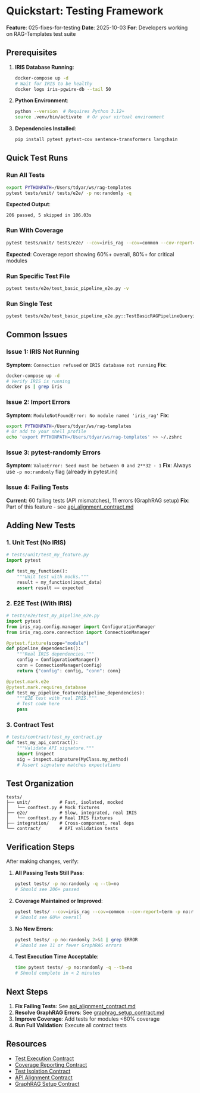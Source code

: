 # Quickstart: Testing Framework

**Feature**: 025-fixes-for-testing
**Date**: 2025-10-03
**For**: Developers working on RAG-Templates test suite

## Prerequisites

1. **IRIS Database Running**:
   ```bash
   docker-compose up -d
   # Wait for IRIS to be healthy
   docker logs iris-pgwire-db --tail 50
   ```

2. **Python Environment**:
   ```bash
   python --version  # Requires Python 3.12+
   source .venv/bin/activate  # Or your virtual environment
   ```

3. **Dependencies Installed**:
   ```bash
   pip install pytest pytest-cov sentence-transformers langchain
   ```

## Quick Test Runs

### Run All Tests
```bash
export PYTHONPATH=/Users/tdyar/ws/rag-templates
pytest tests/unit/ tests/e2e/ -p no:randomly -q
```

**Expected Output**:
```
206 passed, 5 skipped in 106.03s
```

### Run With Coverage
```bash
pytest tests/unit/ tests/e2e/ --cov=iris_rag --cov=common --cov-report=term -p no:randomly
```

**Expected**: Coverage report showing 60%+ overall, 80%+ for critical modules

### Run Specific Test File
```bash
pytest tests/e2e/test_basic_pipeline_e2e.py -v
```

### Run Single Test
```bash
pytest tests/e2e/test_basic_pipeline_e2e.py::TestBasicRAGPipelineQuerying::test_simple_query -v
```

## Common Issues

### Issue 1: IRIS Not Running
**Symptom**: `Connection refused` or `IRIS database not running`
**Fix**:
```bash
docker-compose up -d
# Verify IRIS is running
docker ps | grep iris
```

### Issue 2: Import Errors
**Symptom**: `ModuleNotFoundError: No module named 'iris_rag'`
**Fix**:
```bash
export PYTHONPATH=/Users/tdyar/ws/rag-templates
# Or add to your shell profile
echo 'export PYTHONPATH=/Users/tdyar/ws/rag-templates' >> ~/.zshrc
```

### Issue 3: pytest-randomly Errors
**Symptom**: `ValueError: Seed must be between 0 and 2**32 - 1`
**Fix**: Always use `-p no:randomly` flag (already in pytest.ini)

### Issue 4: Failing Tests
**Current**: 60 failing tests (API mismatches), 11 errors (GraphRAG setup)
**Fix**: Part of this feature - see [api_alignment_contract.md](./contracts/api_alignment_contract.md)

## Adding New Tests

### 1. Unit Test (No IRIS)
```python
# tests/unit/test_my_feature.py
import pytest

def test_my_function():
    """Unit test with mocks."""
    result = my_function(input_data)
    assert result == expected
```

### 2. E2E Test (With IRIS)
```python
# tests/e2e/test_my_pipeline_e2e.py
import pytest
from iris_rag.config.manager import ConfigurationManager
from iris_rag.core.connection import ConnectionManager

@pytest.fixture(scope="module")
def pipeline_dependencies():
    """Real IRIS dependencies."""
    config = ConfigurationManager()
    conn = ConnectionManager(config)
    return {"config": config, "conn": conn}

@pytest.mark.e2e
@pytest.mark.requires_database
def test_my_pipeline_feature(pipeline_dependencies):
    """E2E test with real IRIS."""
    # Test code here
    pass
```

### 3. Contract Test
```python
# tests/contract/test_my_contract.py
def test_my_api_contract():
    """Validate API signature."""
    import inspect
    sig = inspect.signature(MyClass.my_method)
    # Assert signature matches expectations
```

## Test Organization

```
tests/
├── unit/           # Fast, isolated, mocked
│   └── conftest.py # Mock fixtures
├── e2e/            # Slow, integrated, real IRIS
│   └── conftest.py # Real IRIS fixtures
├── integration/    # Cross-component, real deps
└── contract/       # API validation tests
```

## Verification Steps

After making changes, verify:

1. **All Passing Tests Still Pass**:
   ```bash
   pytest tests/ -p no:randomly -q --tb=no
   # Should see 206+ passed
   ```

2. **Coverage Maintained or Improved**:
   ```bash
   pytest tests/ --cov=iris_rag --cov=common --cov-report=term -p no:randomly -q
   # Should see 60%+ overall
   ```

3. **No New Errors**:
   ```bash
   pytest tests/ -p no:randomly 2>&1 | grep ERROR
   # Should see 11 or fewer GraphRAG errors
   ```

4. **Test Execution Time Acceptable**:
   ```bash
   time pytest tests/ -p no:randomly -q --tb=no
   # Should complete in < 2 minutes
   ```

## Next Steps

1. **Fix Failing Tests**: See [api_alignment_contract.md](./contracts/api_alignment_contract.md)
2. **Resolve GraphRAG Errors**: See [graphrag_setup_contract.md](./contracts/graphrag_setup_contract.md)
3. **Improve Coverage**: Add tests for modules <60% coverage
4. **Run Full Validation**: Execute all contract tests

## Resources

- [Test Execution Contract](./contracts/test_execution_contract.md)
- [Coverage Reporting Contract](./contracts/coverage_reporting_contract.md)
- [Test Isolation Contract](./contracts/test_isolation_contract.md)
- [API Alignment Contract](./contracts/api_alignment_contract.md)
- [GraphRAG Setup Contract](./contracts/graphrag_setup_contract.md)
